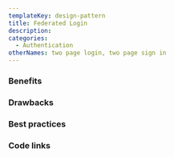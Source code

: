```yaml
---
templateKey: design-pattern
title: Federated Login
description:
categories:
  - Authentication
otherNames: two page login, two page sign in
---
```



### Benefits


### Drawbacks


### Best practices



### Code links
